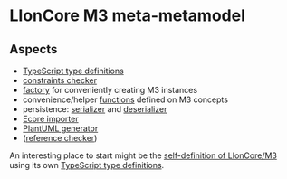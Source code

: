 # LIonCore M3 meta-metamodel


## Aspects

* [TypeScript type definitions](./types.ts)
* [constraints checker](./constraints.ts)
* [factory](./factory.ts) for conveniently creating M3 instances
* convenience/helper [functions](./functions.ts) defined on M3 concepts
* persistence: [serializer](./serializer.ts) and [deserializer](./deserializer.ts)
* [Ecore importer](./ecore/importer.ts)
* [PlantUML generator](./diagrams/PlantUML-generator.ts)
* ([reference checker](./reference-checker.ts))

An interesting place to start might be the [self-definition of LIonCore/M3](./test/self-definition.ts) using its own [TypeScript type definitions](./types.ts).

